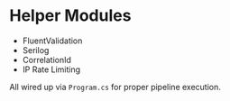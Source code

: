 # Helper Modules

- FluentValidation
- Serilog
- CorrelationId
- IP Rate Limiting

All wired up via `Program.cs` for proper pipeline execution.
